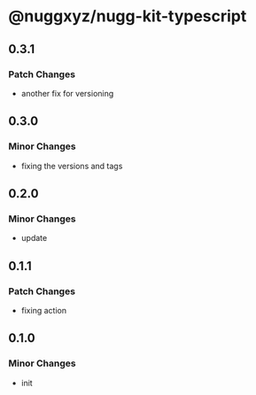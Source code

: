 # @nuggxyz/nugg-kit-typescript

## 0.3.1

### Patch Changes

-   another fix for versioning

## 0.3.0

### Minor Changes

-   fixing the versions and tags

## 0.2.0

### Minor Changes

-   update

## 0.1.1

### Patch Changes

-   fixing action

## 0.1.0

### Minor Changes

-   init
